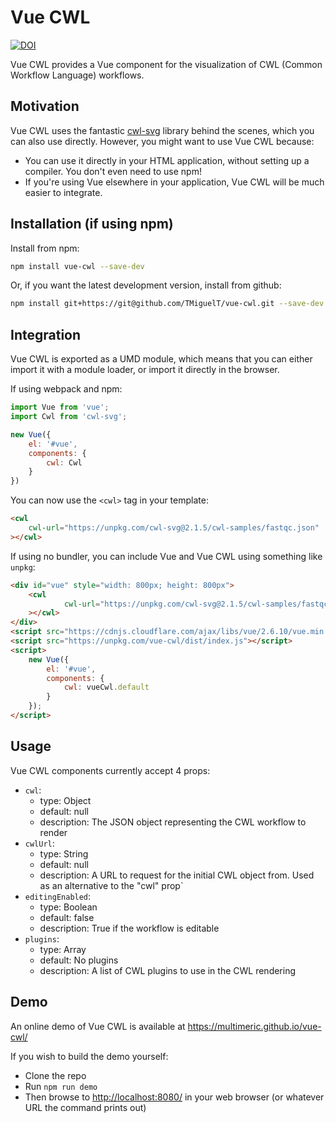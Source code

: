 # Vue CWL

[![DOI](https://zenodo.org/badge/121595617.svg)](https://zenodo.org/badge/latestdoi/121595617)

Vue CWL provides a Vue component for the visualization of CWL (Common Workflow Language) workflows.

## Motivation

Vue CWL uses the fantastic [cwl-svg](https://github.com/rabix/cwl-svg) library behind the scenes, which you can also use directly.
However, you might want to use Vue CWL because:

* You can use it directly in your HTML application, without setting up a compiler. You don't even need to use npm!
* If you're using Vue elsewhere in your application, Vue CWL will be much easier to integrate.

## Installation (if using npm)
Install from npm:

```bash
npm install vue-cwl --save-dev
```

Or, if you want the latest development version, install from github:

```bash
npm install git+https://git@github.com/TMiguelT/vue-cwl.git --save-dev
```

## Integration
Vue CWL is exported as a UMD module, which means that you can either import it with a module loader,
or import it directly in the browser.

If using webpack and npm:

```javascript
import Vue from 'vue';
import Cwl from 'cwl-svg';

new Vue({
    el: '#vue',
    components: {
        cwl: Cwl
    }
})
```

You can now use the `<cwl>` tag in your template:
```html
<cwl
    cwl-url="https://unpkg.com/cwl-svg@2.1.5/cwl-samples/fastqc.json"
></cwl>
```

If using no bundler, you can include Vue and Vue CWL using something like `unpkg`:

```html
<div id="vue" style="width: 800px; height: 800px">
    <cwl
            cwl-url="https://unpkg.com/cwl-svg@2.1.5/cwl-samples/fastqc.json"
    ></cwl>
</div>
<script src="https://cdnjs.cloudflare.com/ajax/libs/vue/2.6.10/vue.min.js"></script>
<script src="https://unpkg.com/vue-cwl/dist/index.js"></script>
<script>
    new Vue({
        el: '#vue',
        components: {
            cwl: vueCwl.default
        }
    });
</script>
```

## Usage

Vue CWL components currently accept 4 props:

* `cwl`:
    * type: Object
    * default: null
    * description: The JSON object representing the CWL workflow to render
* `cwlUrl`:
    * type: String
    * default: null
    * description: A URL to request for the initial CWL object from. Used as an alternative to the "cwl" prop`
* `editingEnabled`:
    * type: Boolean
    * default: false
    * description: True if the workflow is editable
* `plugins`:
    * type: Array
    * default: No plugins
    * description: A list of CWL plugins to use in the CWL rendering

## Demo
An online demo of Vue CWL is available at <https://multimeric.github.io/vue-cwl/>

If you wish to build the demo yourself:
* Clone the repo
* Run `npm run demo`
* Then browse to <http://localhost:8080/> in your web browser (or whatever URL the command
prints out)
